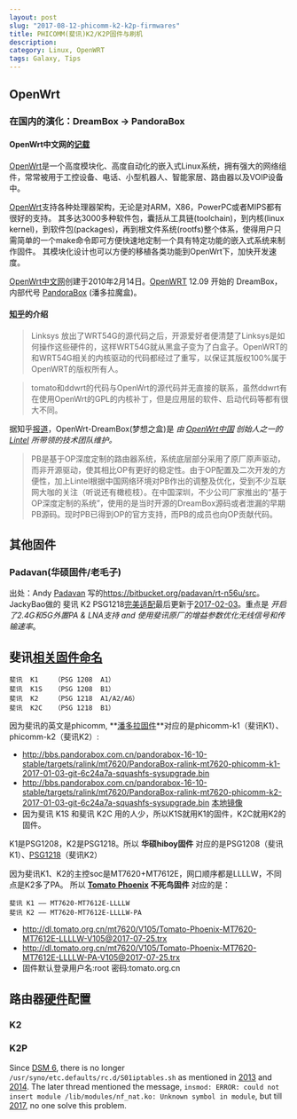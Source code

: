 ```yaml
---
layout: post
slug: "2017-08-12-phicomm-k2-k2p-firmwares"
title: PHICOMM(斐讯)K2/K2P固件与刷机
description: 
category: Linux, OpenWRT
tags: Galaxy, Tips
---
```


## OpenWrt

### 在国内的演化：DreamBox -> PandoraBox

#### OpenWrt中文网的[记载](https://dev.openwrt.org.cn/wiki)

[OpenWrt](https://dev.openwrt.org/)是一个高度模块化、高度自动化的嵌入式Linux系统，拥有强大的网络组件，常常被用于工控设备、电话、小型机器人、智能家居、路由器以及VOIP设备中。 

[​OpenWrt](https://wiki.openwrt.org/about/history)支持各种处理器架构，无论是对ARM，X86，PowerPC或者MIPS都有很好的支持。 其多达3000多种软件包，囊括从工具链(toolchain)，到内核(linux kernel)，到软件包(packages)，再到根文件系统(rootfs)整个体系，使得用户只需简单的一个make命令即可方便快速地定制一个具有特定功能的嵌入式系统来制作固件。 其模块化设计也可以方便的移植各类功能到OpenWrt下，加快开发速度。

[OpenWrt中文网](http://www.openwrt.org.cn/)创建于2010年2月14日。[OpenWRT](https://wiki.openwrt.org/zh-cn/about/history) 12.09 开始的 DreamBox，内部代号 [PandoraBox](https://forum.openwrt.org/viewtopic.php?id=49938) (潘多拉魔盒)。

#### [知乎](https://www.zhihu.com/question/33277589/answer/59817065)的介绍

> Linksys 放出了WRT54G的源代码之后，开源爱好者便清楚了Linksys是如何操作这些硬件的，这样WRT54G就从黑盒子变为了白盒子。OpenWRT的和WRT54G相关的内核驱动的代码都经过了重写，以保证其版权100%属于OpenWRT的版权所有人。

> tomato和ddwrt的代码与OpenWrt的源代码并无直接的联系，虽然ddwrt有在使用OpenWrt的GPL的内核补丁，但是应用层的软件、启动代码等都有很大不同。

据知乎[报道](https://www.zhihu.com/question/33277589/answer/60825547)，OpenWrt-DreamBox(梦想之盒)是 *由 [OpenWrt中国](www.openwrt.org.cn) 创始人之一的 [Lintel](lintel.huang@gmail.com) 所带领的技术团队维护。*

> PB是基于OP深度定制的路由器系统，系统底层部分采用了原厂原声驱动，而非开源驱动，使其相比OP有更好的稳定性。由于OP配置及二次开发的方便性，加上Lintel根据中国网络环境对PB作出的调整及优化，受到不少互联网大咖的关注（听说还有橄榄枝）。在中国深圳，不少公司厂家推出的“基于OP深度定制的系统”，使用的是当时开源的DreamBox源码或者泄漏的早期PB源码。现时PB已得到OP的官方支持，而PB的成员也向OP贡献代码。

## 其他固件

### Padavan(华硕固件/老毛子)

出处：Andy [Padavan](https://bitbucket.org/padavan/) 写的<https://bitbucket.org/padavan/rt-n56u/src>。JackyBao做的 斐讯 K2 PSG1218[完美适配](http://www.right.com.cn/forum/thread-187561-1-1.html)最后更新于[2017-02-03](https://bitbucket.org/JackyBao/padavan/commits/all)。重点是 *开启了2.4G和5G外置PA & LNA支持 and 使用斐讯原厂的增益参数优化无线信号和传输速率*。

## 斐讯[相关固件命名](http://www.right.com.cn/forum/thread-204532-1-1.html)

````
斐讯  K1    （PSG 1208  A1）
斐讯  K1S   （PSG 1208  B1）
斐讯  K2    （PSG 1218  A1/A2/A6）
斐讯  K2C   （PSG 1218  B1）
````

因为斐讯的英文是phicomm, **[潘多拉固件](http://bbs.pandorabox.com.cn/pandorabox-16-10-stable/targets/ralink/mt7620/)**对应的是phicomm-k1（斐讯K1）、phicomm-k2（斐讯K2）:

* <http://bbs.pandorabox.com.cn/pandorabox-16-10-stable/targets/ralink/mt7620/PandoraBox-ralink-mt7620-phicomm-k1-2017-01-03-git-6c24a7a-squashfs-sysupgrade.bin>
* <http://bbs.pandorabox.com.cn/pandorabox-16-10-stable/targets/ralink/mt7620/PandoraBox-ralink-mt7620-phicomm-k2-2017-01-03-git-6c24a7a-squashfs-sysupgrade.bin> [本地镜像](/assets/wp-uploads/2018/PandoraBox-ralink-mt7620-phicomm-k2-2017-01-03-git-6c24a7a-squashfs-sysupgrade.rar)
* 因为斐讯 K1S 和斐讯 K2C 用的人少，所以K1S就用K1的固件，K2C就用K2的固件。

K1是PSG1208，K2是PSG1218。所以 **华硕hiboy固件** 对应的是PSG1208（斐讯K1）、[PSG1218](https://bitbucket.org/JackyBao/padavan/downloads/)（斐讯K2）

因为斐讯K1、K2的主控soc是MT7620+MT7612E，网口顺序都是LLLLW，不同点是K2多了PA。
所以 **[Tomato Phoenix](http://dl.tomato.org.cn/mt7620/V105/) 不死鸟固件** 对应的是：

````
斐讯 K1 —— MT7620-MT7612E-LLLLW
斐讯 K2 —— MT7620-MT7612E-LLLLW-PA
````

* <http://dl.tomato.org.cn/mt7620/V105/Tomato-Phoenix-MT7620-MT7612E-LLLLW-V105@2017-07-25.trx>
* <http://dl.tomato.org.cn/mt7620/V105/Tomato-Phoenix-MT7620-MT7612E-LLLLW-PA-V105@2017-07-25.trx>
* 固件默认登录用户名:root 密码:tomato.org.cn


## 路由器[硬件](https://wiki.openwrt.org/doc/hardware/soc/soc.mediatek)配置



### K2


### K2P







Since [DSM 6](https://www.synology.com/en-us/dsm/6.1), there is no longer `/usr/syno/etc.defaults/rc.d/S01iptables.sh` as mentioned in [2013](https://forum.synology.com/enu/viewtopic.php?f=39&t=62014) and [2014](https://forum.synology.com/enu/viewtopic.php?f=3&t=70083). The later thread mentioned the message, `insmod: ERROR: could not insert module /lib/modules/nf_nat.ko: Unknown symbol in module`, but till [2017](https://forum.synology.com/enu/viewtopic.php?f=3&t=70083&start=30#p490276), no one solve this problem.
